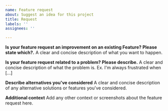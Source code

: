 ```yaml
---
name: Feature request
about: Suggest an idea for this project
title: Request
labels: ''
assignees: ''

---
```


**Is your feature request an improvement on an existing Feature? Please state which?.**
A clear and concise description of what you want to happen.

**Is your feature request related to a problem? Please describe.**
A clear and concise description of what the problem is. Ex. I'm always frustrated when [...]

**Describe alternatives you've considered**
A clear and concise description of any alternative solutions or features you've considered.

**Additional context**
Add any other context or screenshots about the feature request here.
